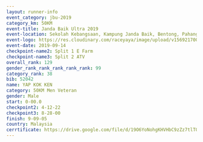 ```yaml
---
layout: runner-info 
event_category: jbu-2019 
category_km: 50KM 
event-title: Janda Baik Ultra 2019 
event-location: Sekolah Kebangsaan, Kampung Janda Baik, Bentong, Pahang, Malaysia 
event-logo: https://res.cloudinary.com/raceyaya/image/upload/v1569217009/logo/janda-baik_vch1pc.jpg 
event-date: 2019-09-14 
checkpoint-name2: Split 1 E Farm 
checkpoint-name3: Split 2 ATV 
overall_rank: 129
gender_rank_rank_rank_rank_rank: 99
category_rank: 38
bib: 52042
name: YAP KOK KEN
category: 50KM Men Veteran
gender: Male
start: 0-00.0
checkpoint2: 4-12-22
checkpoint3: 8-28-00
finish: 9-09-05
country: Malaysia
cerrtificate: https://drive.google.com/file/d/19O6YoNohgKHVHbC9zZz7tlTQxABE3HkU/view?usp=sharing
---
```

